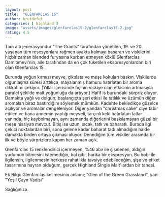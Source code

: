 ```yaml
---
layout: post
title:  "GLENFARCLAS 15"
author: brutdefut
categories: [ highland ]
image: "assets/images/glenfarclas15-2/glenfarclas15-2.jpg"
rating: 4.5
---
```


Tam altı jenerasyondur "The Grants" tarafından yönetilen, 19. ve 20. yaşanan tüm resesyonlara rağmen ayakta kalmayı başaran ve viskilerini hiçbir zaman blended furyasına kurban etmeyen köklü Glenfarclas Damıtımevi'nin, aile tarafından da en çok tüketilen ekspresyonlardan biri olan Glenfarclas 15. 

Burunda yoğun kırmızı meyve, çikolata ve meşe kokuları baskın. Viskilerde olgunlaşma süresi arttıkça, mayalanmış hamuru hatırlatan bir aroma dikkatimi çekiyor. (Yıllar içerisinde fıçının viskiye olan etkisinin artmasıyla paralel şekilde malt yoğunluğu da artıyor.) Hafif is burundaki sürpriz oluyor. 
Damakta yağlı ve dolgun; başlangıçta şeri etkisi ile tatlılık ve üzümün diğer aromaları biraz bastırdığını söylemek mümkün. Kadehte bekledikçe güzelce açılıyor ve aromalar dengeleniyor. Diğer yandan "christmas cake" diye tabir edilen ve bana annemin yaptığı meyveli, tarçınlı keki hatırlatan tatlar yanında, hiç kaybolmayan, aynı zamanda diğerlerini baskılamayan güzel bir meşe hissiyatı mevcut.
Bitiş ise uzun, sıcak, tatlı ve baharatlı. Burada ilgi çekici noktalardan biri, sona gelene kadar baharat tadı almadığım halde damakta birden ortaya çıkması oluyor. Denediğim tüm viskiler arasında bir ilk ve böyle sürprizlere kapım her zaman açık.

Glenfarclas 15 renklendirici içermeyen, %46 abv ile şişelenen, aldığın yudumun bitmesini istemediğin, bal gibi, harika bir ekspresyon. Bu hobi ile ilgilensin, ilgilenmesin herkese rahatlıkla tavsiye edebileceğim, şişe ve etiket tasarımına hayran olduğum, gerçek Highland Sİngle Malt'lardan bir tanesi.

Ek Bilgi: Glenfarclas kelimesinin anlamı; "Glen of the Green Grassland", yani "Yeşil Çayır Vadisi" 

Sağlığınıza.
